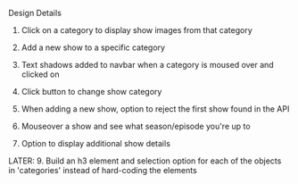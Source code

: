 Design Details

1. Click on a category to display show images from that category
2. Add a new show to a specific category
3. Text shadows added to navbar when a category is moused over and clicked on

4. Click button to change show category
6. When adding a new show, option to reject the first show found in the API
7. Mouseover a show and see what season/episode you're up to 
8. Option to display additional show details

LATER:
9.  Build an h3 element and selection option for each of the objects in 'categories' instead of hard-coding the elements